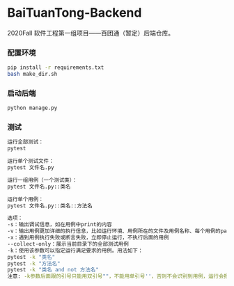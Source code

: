 # BaiTuanTong-Backend
2020Fall 软件工程第一组项目——百团通（暂定）后端仓库。

### 配置环境
```bash
pip install -r requirements.txt
bash make_dir.sh
```

### 启动后端
```bash
python manage.py
```

### 测试
```bash
运行全部测试：
pytest

运行单个测试文件：
pytest 文件名.py

运行一组用例（一个测试类）：
pytest 文件名.py::类名

运行单个用例：
pytest 文件名.py::类名::方法名

选项：
-s：输出调试信息，如在用例中print的内容
-v：输出用例更加详细的执行信息，比如运行环境、用例所在的文件及用例名称、每个用例的pass or fail等
-x：遇到用例执行失败或断言失败，立即停止运行，不执行后面的用例
--collect-only：展示当前目录下的全部测试用例
-k：使用该参数可以指定运行满足要求的用例。用法如下：
pytest -k "类名"
pytest -k "方法名"
pytest -k "类名 and not 方法名"
注意: -k参数后面跟的引号只能用双引号""，不能用单引号''，否则不会识别到用例，运行会报错
```